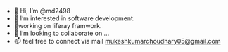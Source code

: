- 👋 Hi, I’m @md2498
- 👀 I’m interested in software development.
- 🌱working on liferay framwork.
- 💞️ I’m looking to collaborate on ...
- 📫 feel free to connect via mail mukeshkumarchoudhary05@gmail.com

<!---
md2498/md2498 is a ✨ special ✨ repository because its `README.md` (this file) appears on your GitHub profile.
You can click the Preview link to take a look at your changes.
--->
